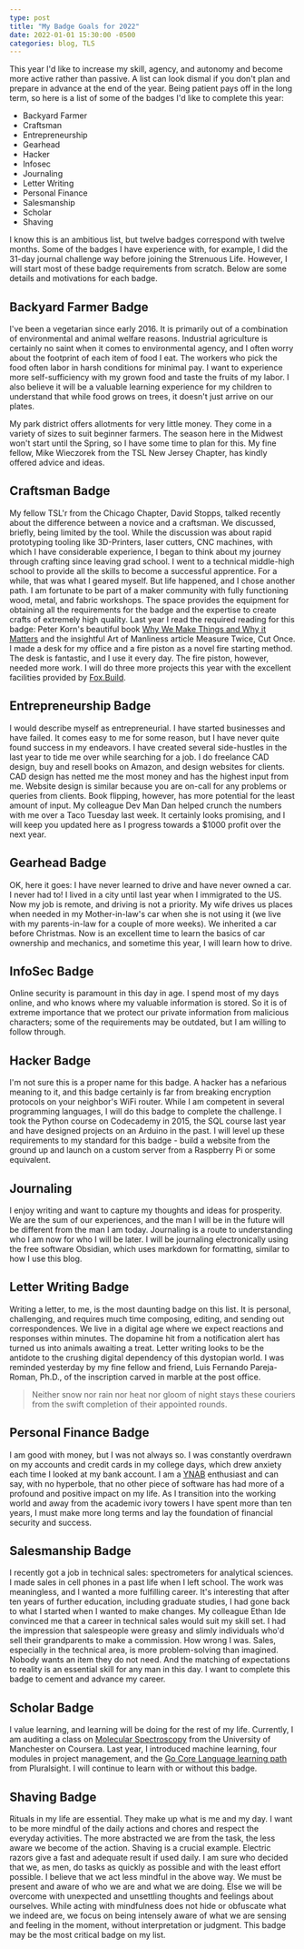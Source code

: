 ```yaml
---
type: post
title: "My Badge Goals for 2022"
date: 2022-01-01 15:30:00 -0500
categories: blog, TLS
---
```


This year I'd like to increase my skill, agency, and autonomy and become more active rather than passive. A list can look dismal if you don't plan and prepare in advance at the end of the year. Being patient pays off in the long term, so here is a list of some of the badges I'd like to complete this year:
* Backyard Farmer
* Craftsman
* Entrepreneurship
* Gearhead
* Hacker
* Infosec
* Journaling
* Letter Writing
* Personal Finance
* Salesmanship
* Scholar
* Shaving

I know this is an ambitious list, but twelve badges correspond with twelve months. Some of the badges I have experience with, for example, I did the 31-day journal challenge way before joining the Strenuous Life. However, I will start most of these badge requirements from scratch. Below are some details and motivations for each badge.

## Backyard Farmer Badge
I've been a vegetarian since early 2016. It is primarily out of a combination of environmental and animal welfare reasons. Industrial agriculture is certainly no saint when it comes to environmental agency, and I often worry about the footprint of each item of food I eat. The workers who pick the food often labor in harsh conditions for minimal pay. I want to experience more self-sufficiency with my grown food and taste the fruits of my labor. I also believe it will be a valuable learning experience for my children to understand that while food grows on trees, it doesn't just arrive on our plates.

My park district offers allotments for very little money. They come in a variety of sizes to suit beginner farmers. The season here in the Midwest won't start until the Spring, so I have some time to plan for this. My fine fellow, Mike Wieczorek from the TSL New Jersey Chapter, has kindly offered advice and ideas.

## Craftsman Badge
My fellow TSL'r from the Chicago Chapter, David Stopps, talked recently about the difference between a novice and a craftsman. We discussed, briefly, being limited by the tool. While the discussion was about rapid prototyping tooling like 3D-Printers, laser cutters, CNC machines, with which I have considerable experience, I began to think about my journey through crafting since leaving grad school.
I went to a technical middle-high school to provide all the skills to become a successful apprentice. For a while, that was what I geared myself. But life happened, and I chose another path. I am fortunate to be part of a maker community with fully functioning wood, metal, and fabric workshops. The space provides the equipment for obtaining all the requirements for the badge and the expertise to create crafts of extremely high quality.
Last year I read the required reading for this badge: Peter Korn's beautiful book [Why We Make Things and Why it Matters](https://godine.com/book/why-we-make-things-and-why-it-matters/) and the insightful Art of Manliness article Measure Twice, Cut Once. I made a desk for my office and a fire piston as a novel fire starting method. The desk is fantastic, and I use it every day. The fire piston, however, needed more work. I will do three more projects this year with the excellent facilities provided by [Fox.Build](https://fox.build).

## Entrepreneurship Badge
I would describe myself as entrepreneurial. I have started businesses and have failed. It comes easy to me for some reason, but I have never quite found success in my endeavors. I have created several side-hustles in the last year to tide me over while searching for a job. I do freelance CAD design, buy and resell books on Amazon, and design websites for clients. CAD design has netted me the most money and has the highest input from me. Website design is similar because you are on-call for any problems or queries from clients. Book flipping, however, has more potential for the least amount of input. My colleague Dev Man Dan helped crunch the numbers with me over a Taco Tuesday last week. It certainly looks promising, and I will keep you updated here as I progress towards a $1000 profit over the next year.

## Gearhead Badge
OK, here it goes: I have never learned to drive and have never owned a car. I never had to! I lived in a city until last year when I immigrated to the US. Now my job is remote, and driving is not a priority. My wife drives us places when needed in my Mother-in-law's car when she is not using it (we live with my parents-in-law for a couple of more weeks). We inherited a car before Christmas. Now is an excellent time to learn the basics of car ownership and mechanics, and sometime this year, I will learn how to drive.

## InfoSec Badge
Online security is paramount in this day in age. I spend most of my days online, and who knows where my valuable information is stored. So it is of extreme importance that we protect our private information from malicious characters; some of the requirements may be outdated, but I am willing to follow through.

## Hacker Badge
I'm not sure this is a proper name for this badge. A hacker has a nefarious meaning to it, and this badge certainly is far from breaking encryption protocols on your neighbor's WiFi router. While I am competent in several programming languages, I will do this badge to complete the challenge. I took the Python course on Codecademy in 2015, the SQL course last year and have designed projects on an Arduino in the past. I will level up these requirements to my standard for this badge - build a website from the ground up and launch on a custom server from a Raspberry Pi or some equivalent.

## Journaling
I enjoy writing and want to capture my thoughts and ideas for prosperity. We are the sum of our experiences, and the man I will be in the future will be different from the man I am today. Journaling is a route to understanding who I am now for who I will be later. I will be journaling electronically using the free software Obsidian, which uses markdown for formatting, similar to how I use this blog.

## Letter Writing Badge
Writing a letter, to me, is the most daunting badge on this list. It is personal, challenging, and requires much time composing, editing, and sending out correspondences. We live in a digital age where we expect reactions and responses within minutes. The dopamine hit from a notification alert has turned us into animals awaiting a treat. Letter writing looks to be the antidote to the crushing digital dependency of this dystopian world. I was reminded yesterday by my fine fellow and friend, Luis Fernando Pareja-Roman, Ph.D., of the inscription carved in marble at the post office.
> Neither snow nor rain nor heat nor gloom of night stays these couriers from the swift completion of their appointed rounds.

## Personal Finance Badge
I am good with money, but I was not always so. I was constantly overdrawn on my accounts and credit cards in my college days, which drew anxiety each time I looked at my bank account. I am a [YNAB](https://www.youneedabudget.com/) enthusiast and can say, with no hyperbole, that no other piece of software has had more of a profound and positive impact on my life. As I transition into the working world and away from the academic ivory towers I have spent more than ten years, I must make more long terms and lay the foundation of financial security and success.

## Salesmanship Badge
I recently got a job in technical sales: spectrometers for analytical sciences. I made sales in cell phones in a past life when I left school. The work was meaningless, and I wanted a more fulfilling career. It's interesting that after ten years of further education, including graduate studies, I had gone back to what I started when I wanted to make changes. My colleague Ethan Ide convinced me that a career in technical sales would suit my skill set. I had the impression that salespeople were greasy and slimly individuals who'd sell their grandparents to make a commission. How wrong I was. Sales, especially in the technical area, is more problem-solving than imagined. Nobody wants an item they do not need. And the matching of expectations to reality is an essential skill for any man in this day. I want to complete this badge to cement and advance my career.

## Scholar Badge
I value learning, and learning will be doing for the rest of my life. Currently, I am auditing a class on [Molecular Spectroscopy](https://www.coursera.org/learn/spectroscopy) from the University of Manchester on Coursera. Last year, I introduced machine learning, four modules in project management, and the [Go Core Language learning path](https://www.pluralsight.com/paths/go-core-language) from Pluralsight. I will continue to learn with or without this badge.

## Shaving Badge
Rituals in my life are essential. They make up what is me and my day. I want to be more mindful of the daily actions and chores and respect the everyday activities. The more abstracted we are from the task, the less aware we become of the action. Shaving is a crucial example. Electric razors give a fast and adequate result if used daily. I am sure who decided that we, as men, do tasks as quickly as possible and with the least effort possible. I believe that we act less mindful in the above way. We must be present and aware of who we are and what we are doing. Else we will be overcome with unexpected and unsettling thoughts and feelings about ourselves. While acting with mindfulness does not hide or obfuscate what we indeed are, we focus on being intensely aware of what we are sensing and feeling in the moment, without interpretation or judgment. This badge may be the most critical badge on my list.